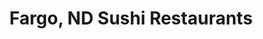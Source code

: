 ---
layout: city
title: Fargo, ND Sushi Restaurants
permalink: /north-dakota/fargo/
stateAbbr: ND
stateName: North Dakota
cityName: Fargo
---